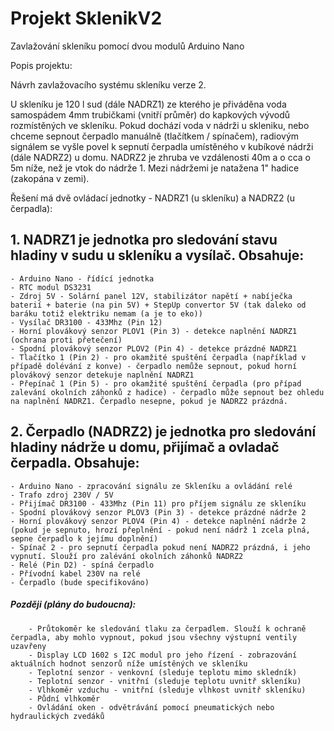 # Projekt SklenikV2
Zavlažování skleníku pomocí dvou modulů Arduino Nano

Popis projektu:

Návrh zavlažovacího systému skleníku verze 2.

U skleníku je 120 l sud (dále NADRZ1) ze kterého je přiváděna voda samospádem 4mm trubičkami (vnitří průměr) do kapkových vývodů rozmístěných ve skleníku.
Pokud dochází voda v nádrži u skleniku, nebo chceme sepnout čerpadlo manuálně (tlačítkem / spínačem), radiovým signálem se vyšle povel k sepnutí čerpadla umístěného v kubíkové nádrži (dále NADRZ2) u domu. NADRZ2 je zhruba ve vzdálenosti 40m a o cca o 5m níže, než je vtok do nádrže 1. Mezi nádržemi je natažena 1" hadice (zakopána v zemi).

Řešení má dvě ovládací jednotky - NADRZ1 (u skleníku) a NADRZ2 (u čerpadla):

## 1. NADRZ1 je jednotka pro sledování stavu hladiny v sudu u skleníku a vysílač. Obsahuje:
    - Arduino Nano - řídící jednotka
    - RTC modul DS3231
    - Zdroj 5V - Solární panel 12V, stabilizátor napětí + nabíječka baterií + baterie (na pin 5V) + StepUp convertor 5V (tak daleko od baráku totiž elektriku nemam (a je to eko))
    - Vysílač DR3100 - 433Mhz (Pin 12)
    - Horní plovákový senzor PLOV1 (Pin 3) - detekce naplnění NADRZ1 (ochrana proti přetečení)
    - Spodní plovákový senzor PLOV2 (Pin 4) - detekce prázdné NADRZ1
    - Tlačítko 1 (Pin 2) - pro okamžité spuštění čerpadla (například v případě dolévání z konve) - čerpadlo nemůže sepnout, pokud horní   plovákový senzor detekuje naplnění NADRZ1
    - Přepínač 1 (Pin 5) - pro okamžité spuštění čerpadla (pro případ zalevání okolních záhonků z hadice) - čerpadlo může sepnout bez ohledu na naplnění NADRZ1. Čerpadlo nesepne, pokud je NADRZ2 prázdná.
    
## 2. Čerpadlo (NADRZ2) je jednotka pro sledování hladiny nádrže u domu, přijímač a ovladač čerpadla. Obsahuje:
    - Arduino Nano - zpracování signálu ze Skleníku a ovládání relé
    - Trafo zdroj 230V / 5V
    - Přijímač DR3100 - 433Mhz (Pin 11) pro příjem signálu ze skleníku
    - Spodní plovákový senzor PLOV3 (Pin 3) - detekce prázdné nádrže 2
    - Horní plovákový senzor PLOV4 (Pin 4) - detekce naplnění nádrže 2 (pokud je sepnuto, hrozí přeplnění - pokud není nádrž 1 zcela plná, sepne čerpadlo k jejímu doplnění)
    - Spínač 2 - pro sepnutí čerpadla pokud není NADRZ2 prázdná, i jeho vypnutí. Slouží pro zalévání okolních záhonků NADRZ2
    - Relé (Pin D2) - spíná čerpadlo
    - Přívodní kabel 230V na relé 
    - Čerpadlo (bude specifikováno)
    
 #####  Později (plány do budoucna):
        - Průtokoměr ke sledování tlaku za čerpadlem. Slouží k ochraně čerpadla, aby mohlo vypnout, pokud jsou všechny výstupní ventily uzavřeny
        - Display LCD 1602 s I2C modul pro jeho řízení - zobrazování aktuálních hodnot senzorů níže umístěných ve skleníku
        - Teplotní senzor - venkovní (sleduje teplotu mimo skledník)
        - Teplotní senzor - vnitřní (sleduje teplotu uvnitř skleníku)
        - Vlhkoměr vzduchu - vnitřní (sleduje vlhkost uvnitř skleníku)
        - Půdní vlhkoměr
        - Ovládání oken - odvětrávání pomocí pneumatických nebo hydraulických zvedáků
